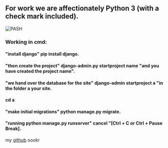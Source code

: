 ## For work we are affectionately Python 3 (with a check mark included). 
![PASH](https://aatayyab.files.wordpress.com/2016/12/71.jpg?w=656) 
### Working in cmd:
#### "install django" pip install django.
#### "then create the project" django-admin.py startproject name "and you have created the project name".
#### "we hand over the database for the site" django-admin startproject a "in the folder a your site.
#### cd a
#### "make initial migrations" python manage.py migrate.
#### "running python manage.py runserver" cancel "[Ctrl + C or Ctrl + Pause Break].


my [github] oookr

[github]:http://github.com/oookr